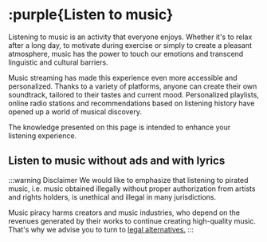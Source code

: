 # :purple{Listen to music}

Listening to music is an activity that everyone enjoys. Whether it's to relax after a long day, to motivate during exercise or simply to create a pleasant atmosphere, music has the power to touch our emotions and transcend linguistic and cultural barriers.

Music streaming has made this experience even more accessible and personalized. Thanks to a variety of platforms, anyone can create their own soundtrack, tailored to their tastes and current mood. Personalized playlists, online radio stations and recommendations based on listening history have opened up a world of musical discovery.

The knowledge presented on this page is intended to enhance your listening experience.

## Listen to music without ads and with lyrics

:::warning Disclaimer
We would like to emphasize that listening to pirated music, i.e. music obtained illegally without proper authorization from artists and rights holders, is unethical and illegal in many jurisdictions.

Music piracy harms creators and music industries, who depend on the revenues generated by their works to continue creating high-quality music. That's why we advise you to turn to [legal alternatives.](https://nuclear.js.org/)
:::
